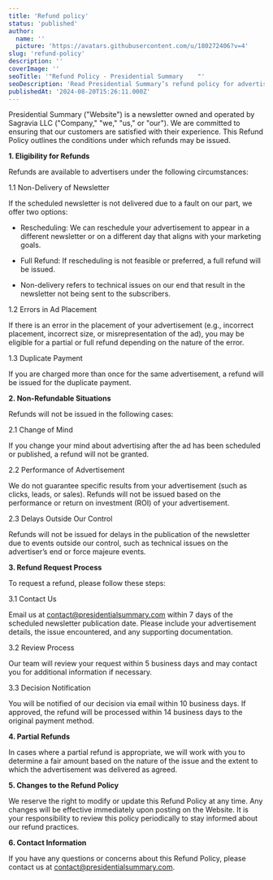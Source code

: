 ```yaml
---
title: 'Refund policy'
status: 'published'
author:
  name: ''
  picture: 'https://avatars.githubusercontent.com/u/180272406?v=4'
slug: 'refund-policy'
description: ''
coverImage: ''
seoTitle: '"Refund Policy - Presidential Summary	"'
seoDescription: 'Read Presidential Summary’s refund policy for advertisers. We ensure a clear and fair process for advertising refunds.'
publishedAt: '2024-08-20T15:26:11.000Z'
---
```


Presidential Summary ("Website") is a newsletter owned and operated by Sagravia LLC ("Company," "we," "us," or "our"). We are committed to ensuring that our customers are satisfied with their experience. This Refund Policy outlines the conditions under which refunds may be issued.

**1. Eligibility for Refunds**

Refunds are available to advertisers under the following circumstances:

1.1 Non-Delivery of Newsletter

If the scheduled newsletter is not delivered due to a fault on our part, we offer two options:

- Rescheduling: We can reschedule your advertisement to appear in a different newsletter or on a different day that aligns with your marketing goals.

- Full Refund: If rescheduling is not feasible or preferred, a full refund will be issued.

- Non-delivery refers to technical issues on our end that result in the newsletter not being sent to the subscribers.

1.2 Errors in Ad Placement

If there is an error in the placement of your advertisement (e.g., incorrect placement, incorrect size, or misrepresentation of the ad), you may be eligible for a partial or full refund depending on the nature of the error.

1.3 Duplicate Payment

If you are charged more than once for the same advertisement, a refund will be issued for the duplicate payment.

**2. Non-Refundable Situations**

Refunds will not be issued in the following cases:

2.1 Change of Mind

If you change your mind about advertising after the ad has been scheduled or published, a refund will not be granted.

2.2 Performance of Advertisement

We do not guarantee specific results from your advertisement (such as clicks, leads, or sales). Refunds will not be issued based on the performance or return on investment (ROI) of your advertisement.

2.3 Delays Outside Our Control

Refunds will not be issued for delays in the publication of the newsletter due to events outside our control, such as technical issues on the advertiser’s end or force majeure events.

**3. Refund Request Process**

To request a refund, please follow these steps:

3.1 Contact Us

Email us at [contact@presidentialsummary.com](mailto:contact@presidentialsummary.com) within 7 days of the scheduled newsletter publication date. Please include your advertisement details, the issue encountered, and any supporting documentation.

3.2 Review Process

Our team will review your request within 5 business days and may contact you for additional information if necessary.

3.3 Decision Notification

You will be notified of our decision via email within 10 business days. If approved, the refund will be processed within 14 business days to the original payment method.

**4. Partial Refunds**

In cases where a partial refund is appropriate, we will work with you to determine a fair amount based on the nature of the issue and the extent to which the advertisement was delivered as agreed.

**5. Changes to the Refund Policy**

We reserve the right to modify or update this Refund Policy at any time. Any changes will be effective immediately upon posting on the Website. It is your responsibility to review this policy periodically to stay informed about our refund practices.

**6. Contact Information**

If you have any questions or concerns about this Refund Policy, please contact us at [contact@presidentialsummary.com](mailto:contact@presidentialsummary.com).